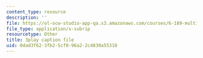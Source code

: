 ```yaml
---
content_type: resource
description: ''
file: https://ol-ocw-studio-app-qa.s3.amazonaws.com/courses/6-189-multicore-programming-primer-january-iap-2007/0dad3f623fb25cf096a22c4830a55310_X3_SfVMyE3k.vtt
file_type: application/x-subrip
resourcetype: Other
title: 3play caption file
uid: 0dad3f62-3fb2-5cf0-96a2-2c4830a55310
---
```

